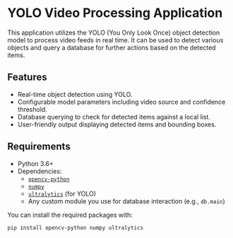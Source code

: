 # YOLO Video Processing Application

This application utilizes the YOLO (You Only Look Once) object detection model to process video feeds in real time. It can be used to detect various objects and query a database for further actions based on the detected items.

## Features

- Real-time object detection using YOLO.
- Configurable model parameters including video source and confidence threshold.
- Database querying to check for detected items against a local list.
- User-friendly output displaying detected items and bounding boxes.

## Requirements

- Python 3.6+
- Dependencies:
  - [`opencv-python`](https://pypi.org/project/opencv-python/)
  - [`numpy`](https://numpy.org/)
  - [`ultralytics`](https://pypi.org/project/ultralytics/) (for YOLO)
  - Any custom module you use for database interaction (e.g., `db.main`)

You can install the required packages with:
```bash
pip install opencv-python numpy ultralytics
